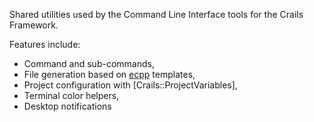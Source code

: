 Shared utilities used by the Command Line Interface tools for the Crails Framework.

Features include:
- Command and sub-commands,
- File generation based on [ecpp](https://github.com/crails-framework/ecpp) templates,
- Project configuration with [Crails::ProjectVariables],
- Terminal color helpers,
- Desktop notifications

